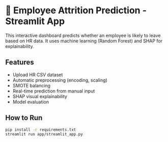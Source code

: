 # 💼 Employee Attrition Prediction - Streamlit App

This interactive dashboard predicts whether an employee is likely to leave based on HR data. It uses machine learning (Random Forest) and SHAP for explainability.

## Features
- Upload HR CSV dataset
- Automatic preprocessing (encoding, scaling)
- SMOTE balancing
- Real-time prediction from manual input
- SHAP visual explainability
- Model evaluation

## How to Run
```bash
pip install -r requirements.txt
streamlit run app/streamlit_app.py
```
